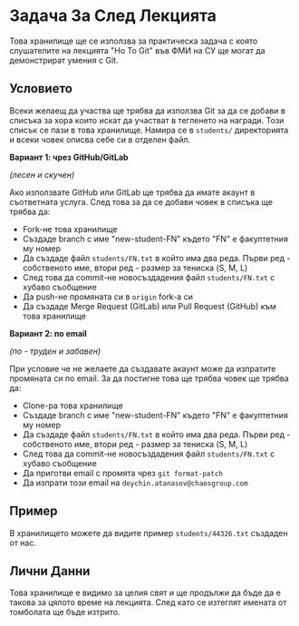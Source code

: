 # Задача За След Лекцията

Това хранилище ще се използва за практическа задача с която слушателите на лекцията
"Ho To Git" във ФМИ на СУ ще могат да демонстрират умения с Git.

## Условието

Всеки желаещ да участва ще трябва да използва Git за да се добави в списъка за хора които
искат да участват в тегленето на награди. Този списък се пази в това хранилище. Намира се
в `students/` директорията и всеки човек описва себе си в отделен файл.

**Вариант 1: чрез GitHub/GitLab**

_(лесен и скучен)_

Ако използвате GitHub или GitLab ще трябва да имате акаунт в съответната услуга. След това
за да се добави човек в списъка ще трябва да:

* Fork-не това хранилище
* Създаде branch с име "new-student-FN" където "FN" е факултетния му номер
* Да създаде файл `students/FN.txt` в който има два реда. Първи ред - собственото име,
втори ред - размер за тениска (S, M, L)
* След това да commit-не новосъздадения файл `students/FN.txt` с хубаво съобщение
* Да push-не промяната си в `origin` fork-a си
* Да създаде Merge Request (GitLab) или Pull Request (GitHub) към това хранилище

**Вариант 2: по email**

_(по - труден и забавен)_

При условие че не желаете да създавате акаунт може да изпратите промяната си по email.
За да постигне това ще трябва човек ще трябва да:

* Clone-ра това хранилище
* Създаде branch с име "new-student-FN" където "FN" е факултетния му номер
* Да създаде файл `students/FN.txt` в който има два реда. Първи ред - собственото име,
втори ред - размер за тениска (S, M, L)
* След това да commit-не новосъздадения файл `students/FN.txt` с хубаво съобщение
* Да приготви email с промята чрез `git format-patch`
* Да изпрати този email на `doychin.atanasov@chaosgroup.com`

## Пример

В хранилището можете да видите пример `students/44326.txt` създаден от нас.

## Лични Данни

Това хранилище е видимо за целия свят и ще продължи да бъде да е такова за цялото време
на лекцията. След като се изтеглят имената от томболата ще бъде изтрито.

